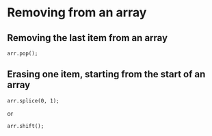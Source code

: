 # Removing from an array

## Removing the last item from an array

    arr.pop();

## Erasing one item, starting from the start of an array

    arr.splice(0, 1);

or

    arr.shift();